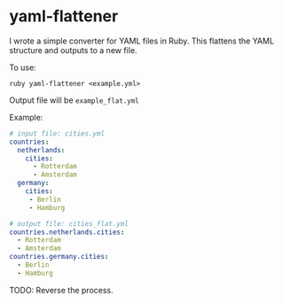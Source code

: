 # yaml-flattener

I wrote a simple converter for YAML files in Ruby. This flattens the YAML structure and outputs to a new file.

To use:

`ruby yaml-flattener <example.yml>`

Output file will be `example_flat.yml`

Example:


```yaml
# input file: cities.yml
countries:
  netherlands:
    cities:
      - Rotterdam
      - Amsterdam
  germany:
    cities:
     - Berlin
     - Hamburg
```

```yaml
# output file: cities_flat.yml
countries.netherlands.cities:
  - Rotterdam
  - Amsterdam
countries.germany.cities:
  - Berlin
  - Hamburg

```

TODO: Reverse the process.

